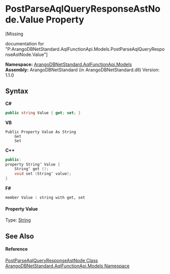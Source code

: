 # PostParseAqlQueryResponseAstNode.Value Property 
 

\[Missing <summary> documentation for "P:ArangoDBNetStandard.AqlFunctionApi.Models.PostParseAqlQueryResponseAstNode.Value"\]

**Namespace:**&nbsp;<a href="e03acbe1-782e-533e-7ffe-cd51613ed54f">ArangoDBNetStandard.AqlFunctionApi.Models</a><br />**Assembly:**&nbsp;ArangoDBNetStandard (in ArangoDBNetStandard.dll) Version: 1.1.0

## Syntax

**C#**<br />
``` C#
public string Value { get; set; }
```

**VB**<br />
``` VB
Public Property Value As String
	Get
	Set
```

**C++**<br />
``` C++
public:
property String^ Value {
	String^ get ();
	void set (String^ value);
}
```

**F#**<br />
``` F#
member Value : string with get, set

```


#### Property Value
Type: <a href="https://docs.microsoft.com/dotnet/api/system.string" target="_blank" rel="noopener noreferrer">String</a>

## See Also


#### Reference
<a href="68efe3b8-4128-a96b-bb47-0b5ae714569d">PostParseAqlQueryResponseAstNode Class</a><br /><a href="e03acbe1-782e-533e-7ffe-cd51613ed54f">ArangoDBNetStandard.AqlFunctionApi.Models Namespace</a><br />
